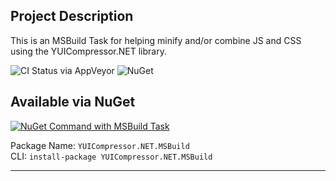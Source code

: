 ## Project Description
This is an MSBuild Task for helping minify and/or combine JS and CSS using the YUICompressor.NET library.

![CI Status via AppVeyor](https://ci.appveyor.com/api/projects/status/na9m20sc8dr8qg2r) ![NuGet](https://img.shields.io/nuget/dt/yuicompressor.net.msbuild.svg?syle=flat-square)

## Available via NuGet

[![NuGet Command with MSBuild Task](https://i.imgur.com/aqKIj.png)](https://nuget.org/packages/YUICompressor.NET.MSBuild)

Package Name: `YUICompressor.NET.MSBuild`  
CLI: `install-package YUICompressor.NET.MSBuild`

---
